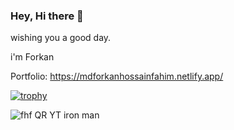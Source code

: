 
### Hey, Hi there 👋

wishing you a good day.

i'm Forkan

Portfolio: https://mdforkanhossainfahim.netlify.app/

[![trophy](https://github-profile-trophy.vercel.app/?username=MdForkanHF)](https://github.com/ryo-ma/github-profile-trophy)

![fhf QR YT iron man](https://github.com/user-attachments/assets/79d11f0d-4181-41a8-b38f-abc212eb9b84)



<!--
**MdForkanHF/MdForkanHF** is a ✨ _special_ ✨ repository because its `README.md` (this file) appears on your GitHub profile.

Here are some ideas to get you started:

- 🔭 I’m currently working on ...
- 🌱 I’m currently learning ...
- 👯 I’m looking to collaborate on ...
- 🤔 I’m looking for help with ...
- 💬 Ask me about ...
- 📫 How to reach me: ...
- 😄 Pronouns: ...
- ⚡ Fun fact: ...
-->
